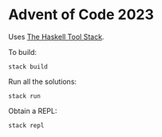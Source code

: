 # Advent of Code 2023

Uses [The Haskell Tool Stack](https://docs.haskellstack.org/en/stable/).

To build:
```
stack build
```

Run all the solutions:
```
stack run
```

Obtain a REPL:
```
stack repl
```